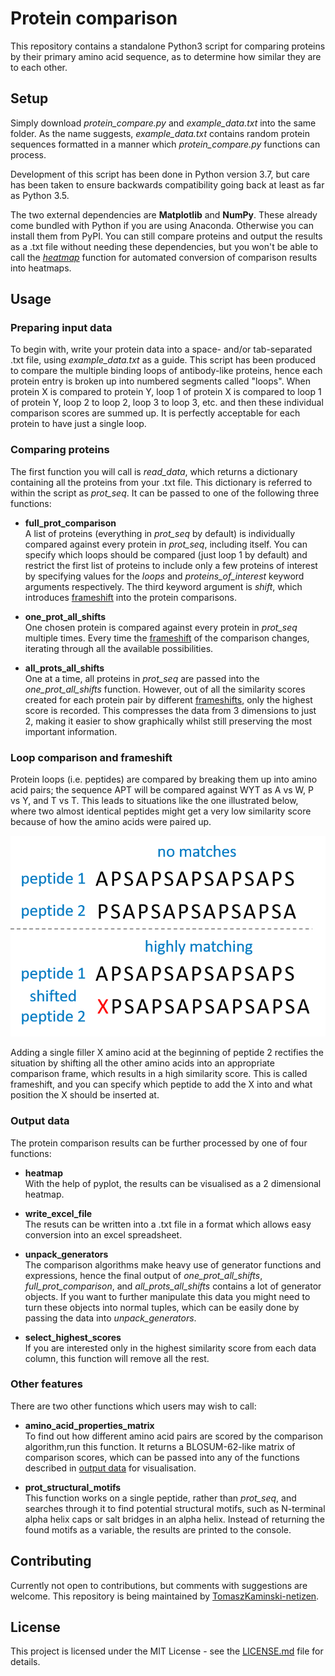 # Protein comparison

This repository contains a standalone Python3 script for comparing proteins by their primary amino acid sequence, as to determine how similar they are to each other.

## Setup

Simply download *protein_compare.py* and *example_data.txt* into the same folder. As the name suggests, *example_data.txt* contains random protein sequences formatted in a manner which *protein_compare.py* functions can process.

Development of this script has been done in Python version 3.7, but care has been taken to ensure backwards compatibility going back at least as far as Python 3.5.

The two external dependencies are **Matplotlib** and **NumPy**. These already come bundled with Python if you are using Anaconda. Otherwise you can install them from PyPI. You can still compare proteins and output the results as a .txt file without needing these dependencies, but you won't be able to call the [*heatmap*](https://github.com/TomaszKaminski-netizen/protein-compare#output-data) function for automated conversion of comparison results into heatmaps.

## Usage

### Preparing input data

To begin with, write your protein data into a space- and/or tab-separated .txt file, using *example_data.txt* as a guide. This script has been produced to compare the multiple binding loops of antibody-like proteins, hence each protein entry is broken up into numbered segments called "loops". When protein X is compared to protein Y, loop 1 of protein X is compared to loop 1 of protein Y, loop 2 to loop 2, loop 3 to loop 3, etc. and then these individual comparison scores are summed up. It is perfectly acceptable for each protein to have just a single loop.

### Comparing proteins

The first function you will call is *read_data*, which returns a dictionary containing all the proteins from your .txt file. This dictionary is referred to within the script as *prot_seq*. It can be passed to one of the following three functions:

* **full_prot_comparison**\
A list of proteins (everything in *prot_seq* by default) is individually compared against every protein in *prot_seq*, including itself. You can specify which loops should be compared (just loop 1 by default) and restrict the first list of proteins to include only a few proteins of interest by specifying values for the *loops* and *proteins_of_interest* keyword arguments respectively. The third keyword argument is *shift*, which introduces [frameshift](https://github.com/TomaszKaminski-netizen/protein-compare#loop-comparison-and-frameshift) into the protein comparisons.

* **one_prot_all_shifts**\
One chosen protein is compared against every protein in *prot_seq* multiple times. Every time the [frameshift](https://github.com/TomaszKaminski-netizen/protein-compare#loop-comparison-and-frameshift) of the comparison changes, iterating through all the available possibilities.

* **all_prots_all_shifts**\
One at a time, all proteins in *prot_seq* are passed into the *one_prot_all_shifts* function. However, out of all the similarity scores created for each protein pair by different [frameshifts](https://github.com/TomaszKaminski-netizen/protein-compare#loop-comparison-and-frameshift), only the highest score is recorded. This compresses the data from 3 dimensions to just 2, making it easier to show graphically whilst still preserving the most important information.

### Loop comparison and frameshift
Protein loops (i.e. peptides) are compared by breaking them up into amino acid pairs; the sequence APT will be compared against WYT as A vs W, P vs Y, and T vs T. This leads to situations like the one illustrated below, where two almost identical peptides might get a very low similarity score because of how the amino acids were paired up.

![frameshift_demonstration](picture_for_readme.png)

Adding a single filler X amino acid at the beginning of peptide 2 rectifies the situation by shifting all the other amino acids into an appropriate comparison frame, which results in a high similarity score. This is called frameshift, and you can specify which peptide to add the X into and what position the X should be inserted at.

### Output data

The protein comparison results can be further processed by one of four functions:

* **heatmap**\
With the help of pyplot, the results can be visualised as a 2 dimensional heatmap.

* **write_excel_file**\
The resuts can be written into a .txt file in a format which allows easy conversion into an excel spreadsheet.

* **unpack_generators**\
The comparison algorithms make heavy use of generator functions and expressions, hence the final output of *one_prot_all_shifts*, *full_prot_comparison*, and *all_prots_all_shifts* contains a lot of generator objects. If you want to further manipulate this data you might need to turn these objects into normal tuples, which can be easily done by passing the data into *unpack_generators*.

* **select_highest_scores**\
If you are interested only in the highest similarity score from each data column, this function will remove all the rest.

### Other features

There are two other functions which users may wish to call:

* **amino_acid_properties_matrix**\
To find out how different amino acid pairs are scored by the comparison algorithm,run this function. It returns a BLOSUM-62-like matrix of comparison scores, which can be passed into any of the functions described in [output data](https://github.com/TomaszKaminski-netizen/protein-compare#output-data) for visualisation.

* **prot_structural_motifs**\
This function works on a single peptide, rather than *prot_seq*, and searches through it to find potential structural motifs, such as N-terminal alpha helix caps or salt bridges in an alpha helix. Instead of returning the found motifs as a variable, the results are printed to the console.

## Contributing

Currently not open to contributions, but comments with suggestions are welcome. This repository is being maintained by [TomaszKaminski-netizen](https://github.com/TomaszKaminski-netizen).

## License

This project is licensed under the MIT License - see the [LICENSE.md](https://github.com/TomaszKaminski-netizen/protein-compare/blob/master/LICENSE) file for details.
